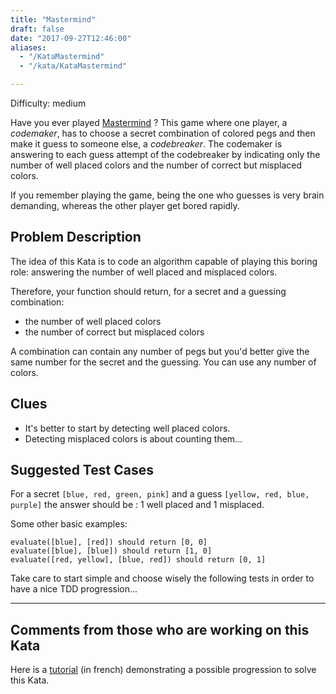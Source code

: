 ```yaml
---
title: "Mastermind"
draft: false
date: "2017-09-27T12:46:00"
aliases:
  - "/KataMastermind"
  - "/kata/KataMastermind"

---
```

Difficulty: medium

Have you ever played
[Mastermind](https://en.wikipedia.org/wiki/Mastermind_(board_game)) ? This game
where one player, a _codemaker_, has to choose a secret combination of colored pegs
and then make it guess to someone else, a _codebreaker_.  The codemaker is
answering to each guess attempt of the codebreaker by indicating only the number of
well placed colors and the number of correct but misplaced colors.

If you remember playing the game, being the one who guesses is very brain
demanding, whereas the other player get bored rapidly.

## Problem Description

The idea of this Kata is to code an algorithm capable of playing this boring
role: answering the number of well placed and misplaced colors.

Therefore, your function should return, for a secret and a guessing combination:  

- the number of well placed colors
- the number of correct but misplaced colors

A combination can contain any number of pegs but you'd better give the same
number for the secret and the guessing. You can use any number of colors.

## Clues

* It's better to start by detecting well placed colors.
* Detecting misplaced colors is about counting them…

## Suggested Test Cases

For a secret `[blue, red, green, pink]` and a guess `[yellow, red, blue, purple]`
the answer should be : 1 well placed and 1 misplaced.

Some other basic examples:

    evaluate([blue], [red]) should return [0, 0]  
    evaluate([blue], [blue]) should return [1, 0]  
    evaluate([red, yellow], [blue, red]) should return [0, 1]  

Take care to start simple and choose wisely the following tests in order to
have a nice TDD progression…

------------------------------------------------------------------------

## Comments from those who are working on this Kata

Here is a [tutorial](https://sites.google.com/site/emmanuelgaillot/katas/) (in french) demonstrating a possible progression to solve this Kata.
